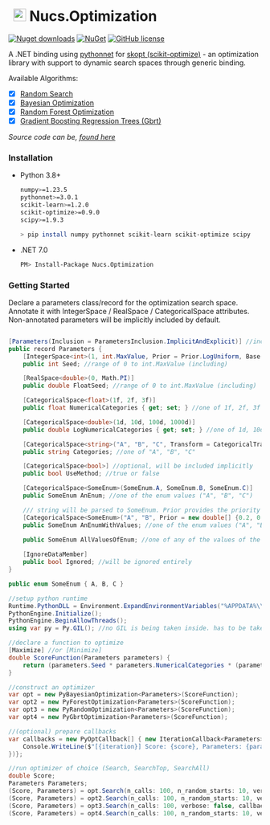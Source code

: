 
# <img src="https://i.imgur.com/BOExs52.png" width="25" style="margin: 5px 0px 0px 10px"/> Nucs.Optimization
[![Nuget downloads](https://img.shields.io/nuget/vpre/Nucs.Optimization.svg)](https://www.nuget.org/packages/Nucs.Essentials/)
[![NuGet](https://img.shields.io/nuget/dt/Nucs.Optimization.svg)](https://github.com/Nucs/Nucs.Essentials)
[![GitHub license](https://img.shields.io/github/license/mashape/apistatus.svg)](https://github.com/Nucs/Essentials/blob/master/LICENSE)

A .NET binding using [pythonnet](https://github.com/pythonnet/pythonnet) for [skopt (scikit-optimize)](https://scikit-optimize.github.io/) - an optimization library with support to dynamic search spaces through generic binding.<br/>

Available Algorithms:
- [x] [Random Search](https://github.com/Nucs/Nucs.Essentials/blob/main/src/Nucs.Optimization/PyRandomOptimization.cs)
- [x] [Bayesian Optimization](https://github.com/Nucs/Nucs.Essentials/blob/main/src/Nucs.Optimization/PyBayesianOptimization.cs)
- [x] [Random Forest Optimization](https://github.com/Nucs/Nucs.Essentials/blob/main/src/Nucs.Optimization/PyForestOptimization.cs)
- [x] [Gradient Boosting Regression Trees (Gbrt)](https://github.com/Nucs/Nucs.Essentials/blob/main/src/Nucs.Optimization/PyGbrtOptimization.cs)

*Source code can be, [found here](https://github.com/Nucs/Nucs.Essentials/tree/main/src/Nucs.Optimization)*


### Installation

* Python 3.8+
    ```sh
    numpy>=1.23.5
    pythonnet>=3.0.1
    scikit-learn>=1.2.0
    scikit-optimize>=0.9.0
    scipy>=1.9.3
  
    > pip install numpy pythonnet scikit-learn scikit-optimize scipy
    ```
* .NET 7.0
    ```sh
    PM> Install-Package Nucs.Optimization
    ```

### Getting Started


Declare a parameters class/record for the optimization search space.</br>
Annotate it with IntegerSpace / RealSpace / CategoricalSpace attributes. </br>
Non-annotated parameters will be implicitly included by default.

```C#

[Parameters(Inclusion = ParametersInclusion.ImplicitAndExplicit)] //include all annotated and non-annotated
public record Parameters {
    [IntegerSpace<int>(1, int.MaxValue, Prior = Prior.LogUniform, Base = 2, Transform = NumericalTransform.Normalize)]
    public int Seed; //range of 0 to int.MaxValue (including)

    [RealSpace<double>(0, Math.PI)]
    public double FloatSeed; //range of 0 to int.MaxValue (including)

    [CategoricalSpace<float>(1f, 2f, 3f)]
    public float NumericalCategories { get; set; } //one of 1f, 2f, 3f

    [CategoricalSpace<double>(1d, 10d, 100d, 1000d)]
    public double LogNumericalCategories { get; set; } //one of 1d, 10d, 100d, 1000d

    [CategoricalSpace<string>("A", "B", "C", Transform = CategoricalTransform.Identity)]
    public string Categories; //one of "A", "B", "C"

    [CategoricalSpace<bool>] //optional, will be included implicitly
    public bool UseMethod; //true or false

    [CategoricalSpace<SomeEnum>(SomeEnum.A, SomeEnum.B, SomeEnum.C)]
    public SomeEnum AnEnum; //one of the enum values ("A", "B", "C")

    /// string will be parsed to SomeEnum. Prior provides the priority of each possible value. 'B' will have 80% priority of being selected.
    [CategoricalSpace<SomeEnum>("A", "B", Prior = new double[] {0.2, 0.8})] 
    public SomeEnum AnEnumWithValues; //one of the enum values ("A", "B")

    public SomeEnum AllValuesOfEnum; //one of any of the values of the enum
        
    [IgnoreDataMember]
    public bool Ignored; //will be ignored entirely
}

public enum SomeEnum { A, B, C }

```

```C#
//setup python runtime
Runtime.PythonDLL = Environment.ExpandEnvironmentVariables("%APPDATA%\\..\\Local\\Programs\\Python\\Python38\\python38.dll");
PythonEngine.Initialize();
PythonEngine.BeginAllowThreads();
using var py = Py.GIL(); //no GIL is being taken inside. has to be taken outside.

//declare a function to optimize
[Maximize] //or [Minimize]
double ScoreFunction(Parameters parameters) {
    return (parameters.Seed * parameters.NumericalCategories * (parameters.UseMethod ? 1 : -1) * Math.Sin(0.05+parameters.FloatSeed)) / 1000000;
}

//construct an optimizer
var opt = new PyBayesianOptimization<Parameters>(ScoreFunction);
var opt2 = new PyForestOptimization<Parameters>(ScoreFunction);
var opt3 = new PyRandomOptimization<Parameters>(ScoreFunction);
var opt4 = new PyGbrtOptimization<Parameters>(ScoreFunction);

//(optional) prepare callbacks
var callbacks = new PyOptCallback[] { new IterationCallback<Parameters>(maximize: true, (iteration, parameters, score) => {
    Console.WriteLine($"[{iteration}] Score: {score}, Parameters: {parameters}");
})};

//run optimizer of choice (Search, SearchTop, SearchAll)
double Score;
Parameters Parameters;
(Score, Parameters) = opt.Search(n_calls: 100, n_random_starts: 10, verbose: false, callbacks: callbacks);
(Score, Parameters) = opt2.Search(n_calls: 100, n_random_starts: 10, verbose: false, callbacks: callbacks);
(Score, Parameters) = opt3.Search(n_calls: 100, verbose: false, callbacks: callbacks);
(Score, Parameters) = opt4.Search(n_calls: 100, n_random_starts: 10, verbose: false, callbacks: callbacks);
```
